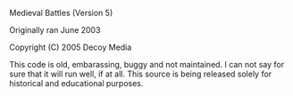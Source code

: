 Medieval Battles (Version 5)

Originally ran June 2003

Copyright (C) 2005 Decoy Media

This code is old, embarassing, buggy and not maintained. I can not say for sure
that it will run well, if at all. This source is being released solely for
historical and educational purposes.

